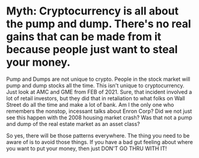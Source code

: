 
# Myth: Cryptocurrency is all about the pump and dump. There's no real gains that can be made from it because people just want to steal your money.
Pump and Dumps are not unique to crypto. People in the stock market will pump and dump
stocks all the time. This isn't unique to cryptocurrency. Just look at AMC and GME from FEB of 2021.
Sure, that incident involved a lot of retail investors, but they did that in retaliation to what
folks on Wall Street do all the time and make a lot of bank.
Am I the only one who remembers the nonstop, incessant talks about Enron Corp?
Did we not just see this happen with the 2008 housing market crash? Was that not a pump and dump of the real estate market as an asset class?

So yes, there will be those patterns everywhere. The thing you need to be aware of is to avoid those things.
If you have a bad gut feeling about where you want to put your money, then just DON'T GO THRU WITH IT!
